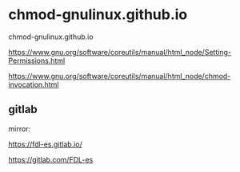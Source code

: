 # chmod-gnulinux.github.io
chmod-gnulinux.github.io


https://www.gnu.org/software/coreutils/manual/html_node/Setting-Permissions.html



https://www.gnu.org/software/coreutils/manual/html_node/chmod-invocation.html


## gitlab
mirror:

https://fdl-es.gitlab.io/

https://gitlab.com/FDL-es



